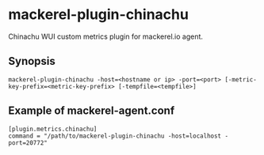 mackerel-plugin-chinachu
=======================

Chinachu WUI custom metrics plugin for mackerel.io agent.

## Synopsis

```shell
mackerel-plugin-chinachu -host=<hostname or ip> -port=<port> [-metric-key-prefix=<metric-key-prefix> [-tempfile=<tempfile>]
```

## Example of mackerel-agent.conf

```
[plugin.metrics.chinachu]
command = "/path/to/mackerel-plugin-chinachu -host=localhost -port=20772"
```